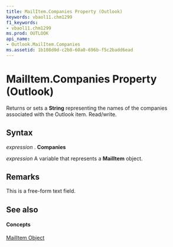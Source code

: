```yaml
---
title: MailItem.Companies Property (Outlook)
keywords: vbaol11.chm1299
f1_keywords:
- vbaol11.chm1299
ms.prod: OUTLOOK
api_name:
- Outlook.MailItem.Companies
ms.assetid: 1b108d0d-c2b8-60a0-696b-f5c2badd6ead
---
```



# MailItem.Companies Property (Outlook)

Returns or sets a  **String** representing the names of the companies associated with the Outlook item. Read/write.


## Syntax

 _expression_ . **Companies**

 _expression_ A variable that represents a **MailItem** object.


## Remarks

This is a free-form text field. 


## See also


#### Concepts


[MailItem Object](mailitem-object-outlook.md)

